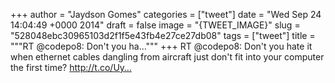 
+++
author = "Jaydson Gomes"
categories = ["tweet"]
date = "Wed Sep 24 14:04:49 +0000 2014"
draft = false
image = "{TWEET_IMAGE}"
slug = "528048ebc30965103d2f1f5e43fb4e27ce27db08"
tags = ["tweet"]
title = """RT @codepo8: Don't you ha..."""
+++
RT @codepo8: Don't you hate it when ethernet cables dangling from aircraft just don't fit into your computer the first time? http://t.co/Uy…
